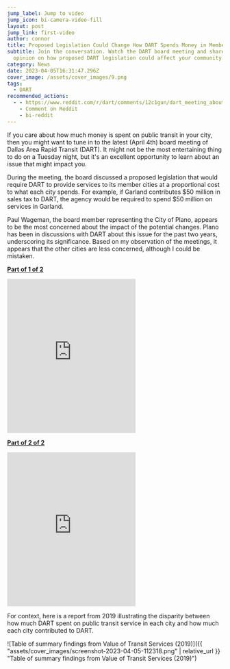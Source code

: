 ```yaml
---
jump_label: Jump to video
jump_icon: bi-camera-video-fill
layout: post
jump_link: first-video
author: connor
title: Proposed Legislation Could Change How DART Spends Money in Member Cities
subtitle: Join the conversation. Watch the DART board meeting and share your
  opinion on how proposed DART legislation could affect your community.
category: News
date: 2023-04-05T16:31:47.296Z
cover_image: /assets/cover_images/9.png
tags:
  - DART
recommended_actions:
  - - https://www.reddit.com/r/dart/comments/12c1gun/dart_meeting_about_state_legislation_regarding/
    - Comment on Reddit
    - bi-reddit
---
```

If you care about how much money is spent on public transit in your city, then you might want to tune in to the latest (April 4th) board meeting of Dallas Area Rapid Transit (DART). It might not be the most entertaining thing to do on a Tuesday night, but it's an excellent opportunity to learn about an issue that might impact you.

During the meeting, the board discussed a proposed legislation that would require DART to provide services to its member cities at a proportional cost to what each city spends. For example, if Garland contributes $50 million in sales tax to DART, the agency would be required to spend $50 million on services in Garland.

Paul Wageman, the board member representing the City of Plano, appears to be the most concerned about the impact of the potential changes. Plano has been in discussions with DART about this issue for the past two years, underscoring its significance. Based on my observation of the meetings, it appears that the other cities are less concerned, although I could be mistaken.

[**Part of 1 of 2**](https://dart.swagit.com/play/04042023-772/9/)

<iframe title="Swagit Video Player" height="360" src="https://dart.swagit.com/e/04042023-772/9/" frameborder="0" allowfullscreen id="first-video"></iframe>

[**Part of 2 of 2**](https://dart.swagit.com/play/04042023-772/19/)

<iframe title="Swagit Video Player" height="360" src="https://dart.swagit.com/e/04042023-772/19/" frameborder="0" allowfullscreen></iframe>

For context, here is a report from 2019 illustrating the disparity between how much DART spent on public transit service in each city and how much each city contributed to DART.

![Table of summary findings from Value of Transit Services (2019)]({{ "assets/cover_images/screenshot-2023-04-05-112318.png" | relative_url }} "Table of summary findings from Value of Transit Services (2019)")
